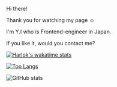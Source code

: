 Hi there!

Thank you for watching my page ☺️

I'm Y.I who is Frontend-engineer in Japan. 

If you like it, would you contact me?

[![Harlok's wakatime stats](https://github-readme-stats.vercel.app/api/wakatime?username=london-newyork&layout=compact)](https://github.com/anuraghazra/github-readme-stats)

[![Top Langs](https://github-readme-stats.vercel.app/api/top-langs/?username=london-newyork&langs_count=20)](https://github.com/anuraghazra/github-readme-stats)


![GitHub stats](https://github-readme-stats.vercel.app/api?username=london-newyork&count_private=true)
